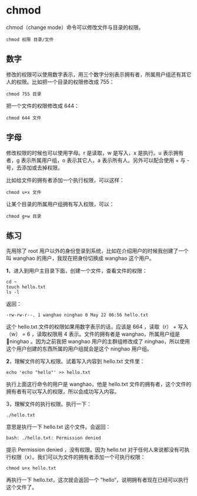 # chmod

chmod（change mode）命令可以修改文件与目录的权限。

```
chmod 权限 目录/文件
```

## 数字

修改的权限可以使用数字表示，用三个数字分别表示拥有者，所属用户组还有其它人的权限。比如把一个目录的权限修改成 755：

```
chmod 755 目录
```

把一个文件的权限修改成 644：

```
chmod 644 文件
```

## 字母

修改权限的时候也可以使用字母。r 是读取，w 是写入，x 是执行。u 表示拥有者，g 表示所属用户组，o 表示其它人，a 表示所有人。另外可以配合使用 + 与 - 号，去添加或去掉权限。

比如给文件的拥有者添加一个执行权限，可以这样：

```
chmod u+x 文件
```

让某个目录的所属用户组拥有写入权限，可以：

```
chmod g+w 目录
```

## 练习

先用除了 root 用户以外的身份登录到系统，比如在介绍用户的时候我创建了一个叫 wanghao 的用户，我现在把身份切换成 wanghao 这个用户。

**1**，进入到用户主目录下面，创建一个文件，查看文件的权限：

```
cd ~
touch hello.txt
ls -l
```

返回：

```
-rw-rw-r--. 1 wanghao ninghao 0 May 22 06:56 hello.txt
```

这个 hello.txt 文件的权限如果用数字表示的话，应该是 664 ，读取（r） + 写入（w） = 6 ，读取权限用  4 表示。文件的拥有者是 wanghao，所属用户组是 ninghao 。因为之前我把 wanghao 用户的主群组修改成了 ninghao，所以使用这个用户创建的东西所属的用户组就会是这个 ninghao 用户组。

**2**，理解文件的写入权限。试着写入内容到 hello.txt 文件里：

```
echo 'echo "hello"' >> hello.txt
```

执行上面这行命令的用户是 wanghao，他是 hello.txt 文件的拥有者，这个文件的拥有者有可以写入的权限，所以会成功写入内容。

3，理解文件的执行权限。执行一下：

```
./hello.txt
```

意思是执行一下 hello.txt 这个文件。会返回：

```
bash: ./hello.txt: Permission denied
```

提示 Permission denied ，没有权限。因为 hello.txt 对于任何人来说都没有可执行权限（x）。我们可以为文件的拥有者添加一个可执行权限：

```
chmod u+x hello.txt
```

再执行一下 hello.txt，这次就会返回一个 ”hello“，说明拥有者现在已经可以执行这个文件了。

